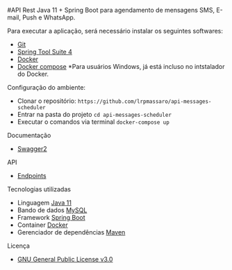 #API Rest Java 11 + Spring Boot para agendamento de mensagens SMS, E-mail, Push e WhatsApp.

Para executar a aplicação, será necessário instalar os seguintes softwares:
- [Git](https://git-scm.com/book/en/v2/Getting-Started-Installing-Git)
- [Spring Tool Suite 4](https://spring.io/tools)
- [Docker](https://docs.docker.com/engine/install)
- [Docker compose](https://docs.docker.com/compose/install) *Para usuários Windows, já está incluso no intstalador do Docker.

Configuração do ambiente:
- Clonar o repositório: `https://github.com/lrpmassaro/api-messages-scheduler`
- Entrar na pasta do projeto `cd api-messages-scheduler`
- Executar o comandos via terminal `docker-compose up`

Documentação
- [Swagger2](http://localhost:8080/message-scheduler/swagger-ui.html)

API
- [Endpoints](https://)

Tecnologias utilizadas
- Linguagem [Java 11](https://www.oracle.com/br/java/)
- Bando de dados [MySQL](https://www.mysql.com/)
- Framework [Spring Boot](https://spring.io/projects/spring-boot)
- Container [Docker](https://www.docker.com/)
- Gerenciador de dependências [Maven](https://maven.apache.org/)

Licença 
- [GNU General Public License v3.0](https://github.com/lrpmassaro/api-messages-scheduler/blob/master/LICENSE)
